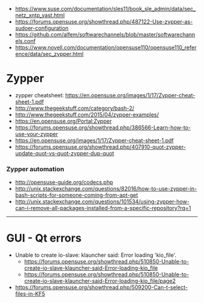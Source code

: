 

+ https://www.suse.com/documentation/sles11/book_sle_admin/data/sec_netz_xntp_yast.html
+ https://forums.opensuse.org/showthread.php/487122-Use-zypper-as-sudoer-configuration
+ https://github.com/alfem/softwarechannels/blob/master/softwarechannels.conf
+ https://www.novell.com/documentation/opensuse110/opensuse110_reference/data/sec_zypper.html


# Zypper
+ zypper cheatsheet: https://en.opensuse.org/images/1/17/Zypper-cheat-sheet-1.pdf
+ http://www.thegeekstuff.com/category/bash-2/
+ http://www.thegeekstuff.com/2015/04/zypper-examples/
+ https://en.opensuse.org/Portal:Zypper
+ https://forums.opensuse.org/showthread.php/386566-Learn-how-to-use-your-zypper
+ https://en.opensuse.org/images/1/17/Zypper-cheat-sheet-1.pdf
+ https://forums.opensuse.org/showthread.php/407910-quot-zypper-update-quot-vs-quot-zypper-dup-quot

### Zypper automation
+ http://opensuse-guide.org/codecs.php
+ http://unix.stackexchange.com/questions/82016/how-to-use-zypper-in-bash-scripts-for-someone-coming-from-apt-get
+ http://unix.stackexchange.com/questions/101534/using-zypper-how-can-i-remove-all-packages-installed-from-a-specific-repository?rq=1

----

# GUI - Qt errors
+ Unable to create io-slave: klauncher said: Error loading 'kio_file'.
  + https://forums.opensuse.org/showthread.php/510850-Unable-to-create-io-slave-klauncher-said-Error-loading-kio_file
  + https://forums.opensuse.org/showthread.php/510850-Unable-to-create-io-slave-klauncher-said-Error-loading-kio_file/page2
+ https://forums.opensuse.org/showthread.php/509200-Can-t-select-files-in-KF5  
